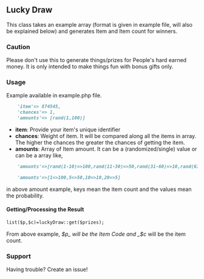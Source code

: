 ## Lucky Draw

This class takes an example array (format is given in example file, will also be explained below) and generates Item and Item count for winners.

### Caution

Please don't use this to generate things/prizes for People's hard earned money. It is only intended to make things fun with bonus gifts only.

### Usage

Example available in example.php file.

```markdown
    'item'=> 874545,
    'chances'=> 1,
    'amounts'=> [rand(1,100)]
```

- **item**: Provide your item's unique identifier
- **chances**: Weight of item. It will be compared along all the items in array. The higher the chances the greater the chances of getting the item.
- **amounts**: Array of Item amount. It can be a (randomized/single) value or can be a array like,
```markdown
    'amounts'=>[rand(1-10)=>100,rand(11-30)=>50,rand(31-60)=>10,rand(61-200)=>5]
```
```markdown
    'amounts'=>[1=>100,5=>50,10=>10,20=>5]
```
in above amount example, keys mean the item count and the values mean the probability.

#### Getting/Processing the Result
```markdown
list($p,$c)=luckyDraw::get($prizes);
```

From above example, _$p_ will be the Item Code and _$c_ will be the item count.

### Support

Having trouble? Create an issue!
